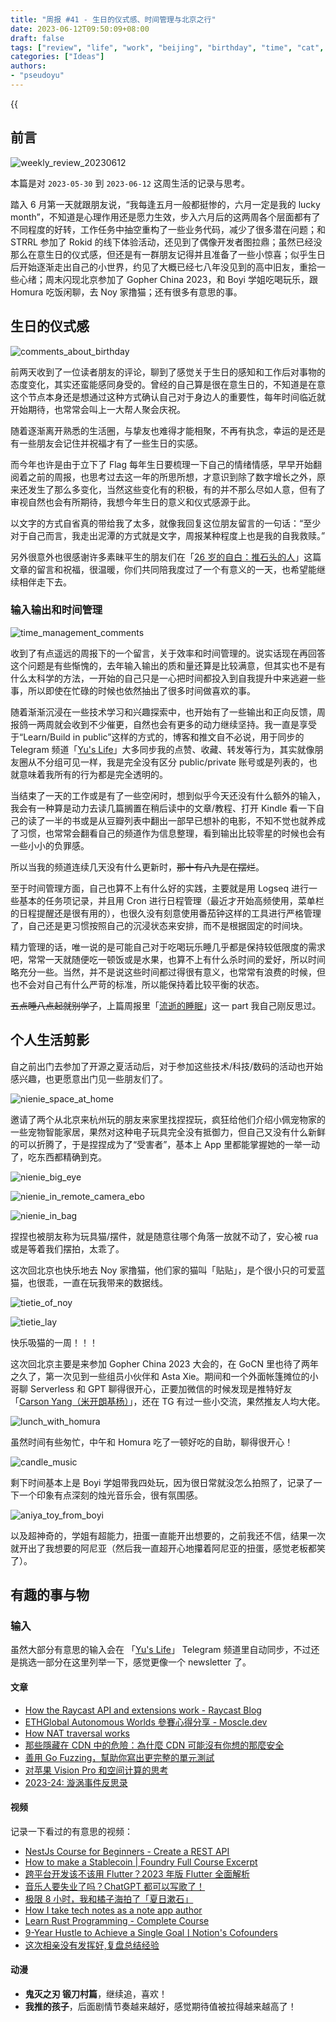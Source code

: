 ```yaml
---
title: "周报 #41 - 生日的仪式感、时间管理与北京之行"
date: 2023-06-12T09:50:09+08:00
draft: false
tags: ["review", "life", "work", "beijing", "birthday", "time", "cat", "boyi"]
categories: ["Ideas"]
authors:
- "pseudoyu"
---
```


{{<audio src="audios/here_after_us.mp3" caption="《后来的我们 - 五月天》" >}}

## 前言

![weekly_review_20230612](https://image.pseudoyu.com/images/weekly_review_20230612.png)

本篇是对 `2023-05-30` 到 `2023-06-12` 这周生活的记录与思考。

踏入 6 月第一天就跟朋友说，“我每逢五月一般都挺惨的，六月一定是我的 lucky month”，不知道是心理作用还是愿力生效，步入六月后的这两周各个层面都有了不同程度的好转，工作任务中抽空重构了一些业务代码，减少了很多潜在问题；和 STRRL 参加了 Rokid 的线下体验活动，还见到了偶像开发者图拉鼎；虽然已经没那么在意生日的仪式感，但还是有一群朋友记得并且准备了一些小惊喜；似乎生日后开始逐渐走出自己的小世界，约见了大概已经七八年没见到的高中旧友，重拾一些心绪；周末闪现北京参加了 Gopher China 2023，和 Boyi 学姐吃喝玩乐，跟 Homura 吃饭闲聊，去 Noy 家撸猫；还有很多有意思的事。

## 生日的仪式感

![comments_about_birthday](https://image.pseudoyu.com/images/comments_about_birthday.png)

前两天收到了一位读者朋友的评论，聊到了感觉关于生日的感知和工作后对事物的态度变化，其实还蛮能感同身受的。曾经的自己算是很在意生日的，不知道是在意这个节点本身还是想通过这种方式确认自己对于身边人的重要性，每年时间临近就开始期待，也常常会叫上一大帮人聚会庆祝。

随着逐渐离开熟悉的生活圈，与挚友也难得才能相聚，不再有执念，幸运的是还是有一些朋友会记住并祝福才有了一些生日的实感。

而今年也许是由于立下了 Flag 每年生日要梳理一下自己的情绪情感，早早开始翻阅着之前的周报，也思考过去这一年的所思所想，才意识到除了数字增长之外，原来还发生了那么多变化，当然这些变化有的积极，有的并不那么尽如人意，但有了审视自然也会有所期待，我想今年生日的意义和仪式感源于此。

以文字的方式自省真的带给我了太多，就像我回复这位朋友留言的一句话：“至少对于自己而言，我走出泥潭的方式就是文字，周报某种程度上也是我的自我救赎。”

另外很意外也很感谢许多素昧平生的朋友们在「[26 岁的自白：推石头的人](https://www.pseudoyu.com/zh/2023/06/06/yearly_review_26/)」这篇文章的留言和祝福，很温暖，你们共同陪我度过了一个有意义的一天，也希望能继续相伴走下去。

### 输入输出和时间管理

![time_management_comments](https://image.pseudoyu.com/images/time_management_comments.png)

收到了有点遥远的周报下的一个留言，关于效率和时间管理的。说实话现在再回答这个问题是有些惭愧的，去年输入输出的质和量还算是比较满意，但其实也不是有什么太科学的方法，一开始的自己只是一心把时间都投入到自我提升中来逃避一些事，所以即使在忙碌的时候也依然抽出了很多时间做喜欢的事。

随着渐渐沉浸在一些技术学习和兴趣探索中，也开始有了一些输出和正向反馈，周报鸽一两周就会收到不少催更，自然也会有更多的动力继续坚持。我一直是享受于“Learn/Build in public”这样的方式的，博客和推文自不必说，用于同步的 Telegram 频道「[Yu's Life](https://t.me/pseudoyulife)」大多同步我的点赞、收藏、转发等行为，其实就像朋友圈从不分组可见一样，我是完全没有区分 public/private 账号或是列表的，也就意味着我所有的行为都是完全透明的。

当结束了一天的工作或是有了一些空闲时，想到似乎今天还没有什么额外的输入，我会有一种算是动力去读几篇搁置在稍后读中的文章/教程、打开 Kindle 看一下自己的读了一半的书或是从豆瓣列表中翻出一部早已想补的电影，不知不觉也就养成了习惯，也常常会翻看自己的频道作为信息整理，看到输出比较零星的时候也会有一些小小的负罪感。

所以当我的频道连续几天没有什么更新时，~~那十有八九是在摆烂~~。

至于时间管理方面，自己也算不上有什么好的实践，主要就是用 Logseq 进行一些基本的任务项记录，并且用 Cron 进行日程管理（最近才开始高频使用，菜单栏的日程提醒还是很有用的），也很久没有刻意使用番茄钟这样的工具进行严格管理了，自己还是更习惯按照自己的沉浸状态来安排，而不是根据固定的时间块。

精力管理的话，唯一说的是可能自己对于吃喝玩乐睡几乎都是保持较低限度的需求吧，常常一天就随便吃一顿饭或是水果，也算不上有什么杀时间的爱好，所以时间略充分一些。当然，并不是说这些时间都过得很有意义，也常常有浪费的时候，但也不会对自己有什么严苛的标准，所以能保持着比较平衡的状态。

~~五点睡八点起就别学了~~，上篇周报里「[流逝的睡眠](https://www.pseudoyu.com/zh/2023/05/30/weekly_review_20230530/)」这一 part 我自己刚反思过。

## 个人生活剪影

自之前出门去参加了开源之夏活动后，对于参加这些技术/科技/数码的活动也开始感兴趣，也更愿意出门见一些朋友们了。

![nienie_space_at_home](https://image.pseudoyu.com/images/nienie_space_at_home.jpg)

邀请了两个从北京来杭州玩的朋友来家里找捏捏玩，疯狂给他们介绍小佩宠物家的一些宠物智能家居，果然对这种电子玩具完全没有抵御力，但自己又没有什么新鲜的可以折腾了，于是捏捏成为了“受害者”，基本上 App 里都能掌握她的一举一动了，吃东西都精确到克。

![nienie_big_eye](https://image.pseudoyu.com/images/nienie_big_eye.jpg)

![nienie_in_remote_camera_ebo](https://image.pseudoyu.com/images/nienie_in_remote_camera_ebo.png)

![nienie_in_bag](https://image.pseudoyu.com/images/nienie_in_bag.png)

捏捏也被朋友称为玩具猫/摆件，就是随意往哪个角落一放就不动了，安心被 rua 或是等着我们摆拍，太乖了。

这次回北京也快乐地去 Noy 家撸猫，他们家的猫叫「贴贴」，是个很小只的可爱蓝猫，也很乖，一直在玩我带来的数据线。

![tietie_of_noy](https://image.pseudoyu.com/images/tietie_of_noy.jpg)

![tietie_lay](https://image.pseudoyu.com/images/tietie_lay.jpg)

快乐吸猫的一周！！！

这次回北京主要是来参加 Gopher China 2023 大会的，在 GoCN 里也待了两年之久了，第一次见到一些组员小伙伴和 Asta Xie。期间和一个外面帐篷摊位的小哥聊 Serverless 和 GPT 聊得很开心，正要加微信的时候发现是推特好友「[Carson Yang（米开朗基杨）](https://twitter.com/CarsonYangk8s)」，还在 TG 有过一些小交流，果然推友人均大佬。

![lunch_with_homura](https://image.pseudoyu.com/images/lunch_with_homura.jpg)

虽然时间有些匆忙，中午和 Homura 吃了一顿好吃的自助，聊得很开心！

![candle_music](https://image.pseudoyu.com/images/candle_music.jpg)

剩下时间基本上是 Boyi 学姐带我四处玩，因为很日常就没怎么拍照了，记录了一下一个印象有点深刻的烛光音乐会，很有氛围感。

![aniya_toy_from_boyi](https://image.pseudoyu.com/images/aniya_toy_from_boyi.jpg)

以及超神奇的，学姐有超能力，扭蛋一直能开出想要的，之前我还不信，结果一次就开出了我想要的阿尼亚（然后我一直超开心地攥着阿尼亚的扭蛋，感觉老板都笑了）。

## 有趣的事与物

### 输入

虽然大部分有意思的输入会在 「[Yu's Life](https://t.me/pseudoyulife)」 Telegram 频道里自动同步，不过还是挑选一部分在这里列举一下，感觉更像一个 newsletter 了。

#### 文章

- [How the Raycast API and extensions work - Raycast Blog](https://www.raycast.com/blog/how-raycast-api-extensions-work)
- [ETHGlobal Autonomous Worlds 參賽心得分享 - Moscle.dev](https://moscledev.xlog.app/ethglobal-autonomous-worlds-can-sai-xin-de-fen-xiang)
- [How NAT traversal works](https://tailscale.com/blog/how-nat-traversal-works/)
- [那些隱藏在 CDN 中的危險：為什麼 CDN 可能沒有你想的那麼安全](https://tech-blog.cymetrics.io/posts/seadog007/dangers-in-cdn/)
- [善用 Go Fuzzing，幫助你寫出更完整的單元測試](https://medium.com/starbugs/utilize-go-fuzzing-to-write-better-unit-tests-80bd37cd4e38)
- [对苹果 Vision Pro 和空间计算的思考](https://mp.weixin.qq.com/s/hMLIpdnbt94GlbR9lD1_lQ)
- [2023-24: 漩涡事件反思录](https://xuanwo.io/reports/2023-24/)

#### 视频

记录一下看过的有意思的视频：

- [NestJs Course for Beginners - Create a REST API](https://www.youtube.com/watch?v=GHTA143_b-s)
- [How to make a Stablecoin | Foundry Full Course Excerpt](https://www.youtube.com/watch?v=8dRAd-Bzc_E)
- [跨平台开发该不该用 Flutter？2023 年版 Flutter 全面解析](https://www.bilibili.com/video/BV1D8411o71k)
- [音乐人要失业了吗？ChatGPT 都可以写歌了！](https://www.bilibili.com/video/BV1m8411o7K1)
- [极限 8 小时，我和橘子海拍了「夏日漱石」](https://www.bilibili.com/video/BV1yz4y1q79f)
- [How I take tech notes as a note app author](https://www.youtube.com/watch?v=rjOuCFrs584)
- [Learn Rust Programming - Complete Course](https://www.youtube.com/watch?v=BpPEoZW5IiY)
- [9-Year Hustle to Achieve a Single GoalㅣNotion's Cofounders](https://www.youtube.com/watch?v=FPYl7nIKRbA)
- [这次相亲没有发挥好,复盘总结经验](https://www.bilibili.com/video/BV1Em4y117Ea)

#### 动漫

- **鬼灭之刃 锻刀村篇**，继续追，喜欢！
- **我推的孩子**，后面剧情节奏越来越好，感觉期待值被拉得越来越高了！
